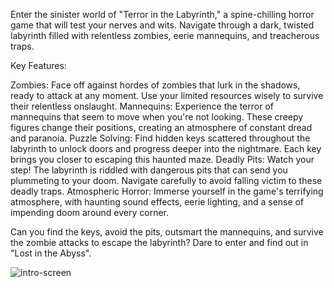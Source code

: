 Enter the sinister world of "Terror in the Labyrinth," a spine-chilling horror game that will test your nerves and wits. Navigate through a dark, twisted labyrinth filled with relentless zombies, eerie mannequins, and treacherous traps.

Key Features:

Zombies: Face off against hordes of zombies that lurk in the shadows, ready to attack at any moment. Use your limited resources wisely to survive their relentless onslaught.
Mannequins: Experience the terror of mannequins that seem to move when you're not looking. These creepy figures change their positions, creating an atmosphere of constant dread and paranoia.
Puzzle Solving: Find hidden keys scattered throughout the labyrinth to unlock doors and progress deeper into the nightmare. Each key brings you closer to escaping this haunted maze.
Deadly Pits: Watch your step! The labyrinth is riddled with dangerous pits that can send you plummeting to your doom. Navigate carefully to avoid falling victim to these deadly traps.
Atmospheric Horror: Immerse yourself in the game's terrifying atmosphere, with haunting sound effects, eerie lighting, and a sense of impending doom around every corner.

Can you find the keys, avoid the pits, outsmart the mannequins, and survive the zombie attacks to escape the labyrinth? Dare to enter and find out in "Lost in the Abyss".

![intro-screen](https://github.com/user-attachments/assets/6d3ea47d-d175-46a8-8393-95976b0e240f)

